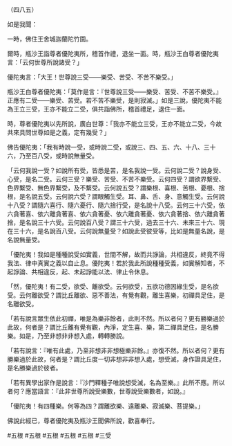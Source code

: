 （四八五）

如是我聞：

一時，佛住王舍城迦蘭陀竹園。

爾時，瓶沙王詣尊者優陀夷所，稽首作禮，退坐一面。時，瓶沙王白尊者優陀夷言：「云何世尊所說諸受？」

優陀夷言：「大王！世尊說三受——樂受、苦受、不苦不樂受。」

瓶沙王白尊者優陀夷：「莫作是言：『世尊說三受——樂受、苦受、不苦不樂受。』正應有二受——樂受、苦受。若不苦不樂受，是則寂滅。」如是三說，優陀夷不能為王立三受，王亦不能立二受，俱共詣佛所，稽首禮足，退住一面。

時，尊者優陀夷以先所說，廣白世尊：「我亦不能立三受，王亦不能立二受，今故共來具問世尊如是之義，定有幾受？」

佛告優陀夷：「我有時說一受，或時說二受，或說三、四、五、六、十八、三十六，乃至百八受，或時說無量受。

「云何我說一受？如說所有受，皆悉是苦，是名我說一受。云何說二受？說身受、心受，是名二受。云何三受？樂受、苦受、不苦不樂受。云何四受？謂欲界繫受、色界繫受、無色界繫受，及不繫受。云何說五受？謂樂根、喜根、苦根、憂根、捨根，是名說五受。云何說六受？謂眼觸生受。耳、鼻、舌、身、意觸生受。云何說十八受？謂隨六喜行、隨六憂行、隨六捨行受，是名說十八受。云何三十六受，依六貪著喜、依六離貪著喜、依六貪著憂、依六離貪著憂、依六貪著捨、依六離貪著捨，是名說三十六受。云何說百八受？謂三十六受，過去三十六、未來三十六、現在三十六，是名說百八受。云何說無量受？如說此受彼受等，比如是無量名說，是名說無量受。

「優陀夷！我如是種種說受如實義，世間不解，故而共諍論，共相違反，終竟不得我法、律中真實之義以自止息。優陀夷！若於我此所說種種受義，如實解知者，不起諍論、共相違反，起、未起諍能以法、律止令休息。

「然，優陀夷！有二受，欲受、離欲受。云何欲受，五欲功德因緣生受，是名欲受。云何離欲受？謂比丘離欲、惡不善法，有覺有觀，離生喜樂，初禪具足住，是名離欲受。

「若有說言眾生依此初禪，唯是為樂非餘者，此則不然。所以者何？更有勝樂過於此故，何者是？謂比丘離有覺有觀，內淨，定生喜、樂，第二禪具足住，是名勝樂。如是，乃至非想非非想入處，轉轉勝說。

「若有說言：『唯有此處，乃至非想非非想極樂非餘。』亦復不然。所以者何？更有勝樂過於此故，何者是？謂比丘度一切非想非非想入處，想受滅，身作證具足住，是名勝樂過於彼者。

「若有異學出家作是說言：『沙門釋種子唯說想受滅，名為至樂。』此所不應。所以者何？應當語言：『此非世尊所說受樂數，世尊說受樂數者，如說。』

「優陀夷！有四種樂。何等為四？謂離欲樂、遠離樂、寂滅樂、菩提樂。」

佛說此經已，尊者優陀夷及瓶沙王聞佛所說，歡喜奉行。





#五根
#五根
#五根
#五根
#五根
#三受

